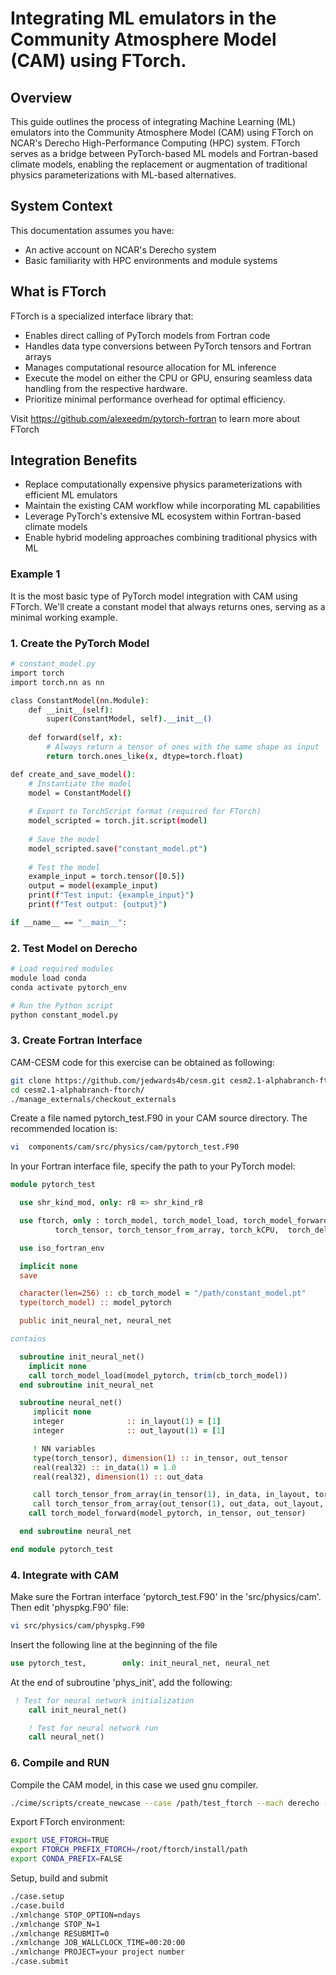 # Integrating ML emulators in the  Community Atmosphere Model (CAM)  using FTorch.

## Overview

This guide outlines the process of integrating Machine Learning (ML) emulators into the Community Atmosphere Model (CAM) using FTorch on NCAR's Derecho High-Performance Computing (HPC) system. FTorch serves as a bridge between PyTorch-based ML models and Fortran-based climate models, enabling the replacement or augmentation of traditional physics parameterizations with ML-based alternatives. 

## System Context

This documentation assumes you have:
- An active account on NCAR's Derecho system
- Basic familiarity with HPC environments and module systems

## What is FTorch

FTorch is a specialized interface library that:

- Enables direct calling of PyTorch models from Fortran code
- Handles data type conversions between PyTorch tensors and Fortran arrays
- Manages computational resource allocation for ML inference
- Execute the model on either the CPU or GPU, ensuring seamless data handling from the respective hardware.
- Prioritize minimal performance overhead for optimal efficiency.

Visit https://github.com/alexeedm/pytorch-fortran to learn more about FTorch

##  Integration Benefits

- Replace computationally expensive physics parameterizations with efficient ML emulators
- Maintain the existing CAM workflow while incorporating ML capabilities
- Leverage PyTorch's extensive ML ecosystem within Fortran-based climate models
- Enable hybrid modeling approaches combining traditional physics with ML

###  Example 1 
It is the most basic type of PyTorch model integration with CAM using FTorch. 
We'll create a constant model that always returns ones, serving as a minimal working example.

###  1. Create the PyTorch Model

```bash
# constant_model.py
import torch
import torch.nn as nn

class ConstantModel(nn.Module):
    def __init__(self):
        super(ConstantModel, self).__init__()
    
    def forward(self, x):
        # Always return a tensor of ones with the same shape as input
        return torch.ones_like(x, dtype=torch.float)

def create_and_save_model():
    # Instantiate the model
    model = ConstantModel()
    
    # Export to TorchScript format (required for FTorch)
    model_scripted = torch.jit.script(model)
    
    # Save the model
    model_scripted.save("constant_model.pt")
    
    # Test the model
    example_input = torch.tensor([0.5])
    output = model(example_input)
    print(f"Test input: {example_input}")
    print(f"Test output: {output}")

if __name__ == "__main__":
```

### 2. Test Model on Derecho

```bash
# Load required modules
module load conda
conda activate pytorch_env

# Run the Python script
python constant_model.py
```

### 3. Create Fortran Interface

CAM-CESM code for this exercise can be obtained as following:
```bash
git clone https://github.com/jedwards4b/cesm.git cesm2.1-alphabranch-ftorch
cd cesm2.1-alphabranch-ftorch/
./manage_externals/checkout_externals
```

Create a file named pytorch_test.F90 in your CAM source directory. The recommended location is:
```bash
vi  components/cam/src/physics/cam/pytorch_test.F90
```

In your Fortran interface file, specify the path to your PyTorch model:

```fortran
module pytorch_test

  use shr_kind_mod, only: r8 => shr_kind_r8

  use ftorch, only : torch_model, torch_model_load, torch_model_forward, &
          torch_tensor, torch_tensor_from_array, torch_kCPU,  torch_delete

  use iso_fortran_env

  implicit none
  save

  character(len=256) :: cb_torch_model = "/path/constant_model.pt"
  type(torch_model) :: model_pytorch

  public init_neural_net, neural_net

contains

  subroutine init_neural_net()
    implicit none
    call torch_model_load(model_pytorch, trim(cb_torch_model))
  end subroutine init_neural_net

  subroutine neural_net()
     implicit none
     integer              :: in_layout(1) = [1]
     integer              :: out_layout(1) = [1]

     ! NN variables
     type(torch_tensor), dimension(1) :: in_tensor, out_tensor
     real(real32) :: in_data(1) = 1.0
     real(real32), dimension(1) :: out_data

     call torch_tensor_from_array(in_tensor(1), in_data, in_layout, torch_kCPU) ! Ftorch
     call torch_tensor_from_array(out_tensor(1), out_data, out_layout, torch_kCPU)
    call torch_model_forward(model_pytorch, in_tensor, out_tensor)

  end subroutine neural_net

end module pytorch_test

```

### 4. Integrate with CAM


Make sure the Fortran interface 'pytorch_test.F90' in the 'src/physics/cam'. 
Then edit 'physpkg.F90' file:

```bash
vi src/physics/cam/physpkg.F90
```
Insert the following line at the beginning of the file
```fortran
use pytorch_test,        only: init_neural_net, neural_net
```

At the end of subroutine 'phys_init', add the following:
```fortran
 ! Test for neural network initialization
    call init_neural_net()

    ! Test for neural network run
    call neural_net()
```

### 6. Compile and RUN

Compile the CAM model, in this case we used gnu compiler. 
```bash
./cime/scripts/create_newcase --case /path/test_ftorch --mach derecho --compiler gnu --compset FHIST --res f09_f09_mg17 --project your project number
```


Export FTorch environment:
```bash
export USE_FTORCH=TRUE
export FTORCH_PREFIX_FTORCH=/root/ftorch/install/path
export CONDA_PREFIX=FALSE
```
Setup, build and submit

```bash
./case.setup
./case.build 
./xmlchange STOP_OPTION=ndays
./xmlchange STOP_N=1
./xmlchange RESUBMIT=0
./xmlchange JOB_WALLCLOCK_TIME=00:20:00
./xmlchange PROJECT=your project number
./case.submit
```